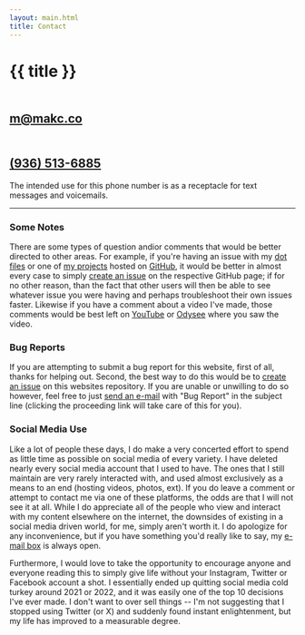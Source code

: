 ```yaml
---
layout: main.html
title: Contact
---
```

<h1>{{ title }}</h1>

<h2><i class="fa-solid fa-paper-plane"></i><br><a href="mailto:m@makc.co" target="_blank">m@makc.co</a></h2>
<h2><i class="fa-solid fa-phone"></i><br><a href="tel:936-513-6885" target="_blank">(936) 513-6885</a></h2>
<p class="caption">The intended use for this phone number is as a receptacle for text messages and voicemails.</p>

---
### Some Notes
There are some types of question andior comments that would be better directed to other areas. For example, if you're having an issue with my [dot files](https://github.com/makccr/dot) or one of [my projects](https://github.com/makccr) hosted on [GitHub](https://github.com), it would be better in almost every case to simply [create an issue](https://docs.github.com/en/issues/tracking-your-work-with-issues/using-issues/creating-an-issue) on the respective GitHub page; if for no other reason, than the fact that other users will then be able to see whatever issue you were having and perhaps troubleshoot their own issues faster. Likewise if you have a comment about a video I've made, those comments would be best left on [YouTube](https://www.youtube.com/@makc) or [Odysee](https://odysee.com/@makc:a) where you saw the video. 

### Bug Reports
If you are attempting to submit a bug report for this website, first of all, thanks for helping out. Second, the best way to do this would be to [create an issue](https://github.com/makccr/makccr.github.io/issues/new) on this websites repository. If you are unable or unwilling to do so however, feel free to just [send an e-mail](mailto:m@makc.co?subject=bugReport) with "Bug Report" in the subject line (clicking the proceeding link will take care of this for you).

### Social Media Use
Like a lot of people these days, I do make a very concerted effort to spend as little time as possible on social media of every variety. I have deleted nearly every social media account that I used to have. The ones that I still maintain are very rarely interacted with, and used almost exclusively as a means to an end (hosting videos, photos, ext). If you do leave a comment or attempt to contact me via one of these platforms, the odds are that I will not see it at all. While I do appreciate all of the people who view and interact with my content elsewhere on the internet, the downsides of existing in a social media driven world, for me, simply aren't worth it. I do apologize for any inconvenience, but if you have something you'd really like to say, my [e-mail box](mailto:m@makc.co) is always open.

Furthermore, I would love to take the opportunity to encourage anyone and everyone reading this to simply give life without your Instagram, Twitter or Facebook account a shot. I essentially ended up quitting social media cold turkey around 2021 or 2022, and it was easily one of the top 10 decisions I've ever made. I don't want to over sell things -- I'm not suggesting that I stopped using Twitter (or X) and suddenly found instant enlightenment, but my life has improved to a measurable degree.
